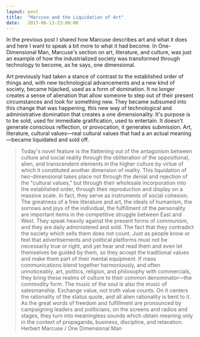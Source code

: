 ```yaml
---
layout: post
title:  "Marcuse and the Liquidation of Art"
date:   2017-06-13-23:00:00
---
```


In the previous post I shared how Marcuse describes art and what it does and here I want to speak a bit more to what it had become. In One-Dimensional Man, Marcuse's section on art, literature, and culture, was just an example of how the industrialized society was transformed through technology to become, as he says, one dimensional.
 
Art previously had taken a stance of contrast to the established order of things and, with new technological advancements and a new kind of society, became hijacked, used as a form of domination. It no longer creates a sense of alienation that allow someone to step out of their present circumstances and look for something new. They became subsumed into this change that was happening, this new way of technological and administrative domination that creates a one dimensionality. It's purpose is to be sold, used for immediate gratification, used to entertain. It doesn't generate conscious reflection, or provocation, it generates submission. Art, literature, cultural values—real cultural values that had a an actual meaning—became liquidated and sold off.
 
> Today's novel feature is the flattening out of the antagonism between culture and social reality through the obliteration of the oppositional, alien, and transcendent elements in the higher culture by virtue of which it constituted another dimension of reality. This liquidation of two-dimensional takes place not through the denial and rejection of the "cultural values," but through their wholesale incorporation into the established order, through their reproduction and display on a massive scale. 
> In fact, they serve as instruments of social cohesion. The greatness of a free literature and art, the ideals of humanism, the sorrows and joys of the individual, the fulfillment of the personality are important items in the competitive struggle between East and West. They speak heavily against the present forms of communism, and they are daily administered and sold. The fact that they contradict the society which sells them does not count. Just as people know or feel that advertisements and political platforms must not be necessarily true or right, and yet hear and read them and even let themselves be guided by them, so they accept the traditional values and make them part of their mental equipment. If mass communications blend together harmoniously, and often unnoticeably, art, politics, religion, and philosophy with commercials, they bring these realms of culture to their common denominator—the commodity form. The music of the soul is also the music of salesmanship. Exchange value, not truth value counts. On it centers the rationality of the status quote, and all alien rationality is bent to it. As the great words of freedom and fulfillment are pronounced by campaigning leaders and politicians, on the screens and radios and stages, they turn into meaningless sounds which obtain meaning only in the context of propaganda, business, discipline, and relaxation.
> Herbert Marcuse / One Dimensional Man

